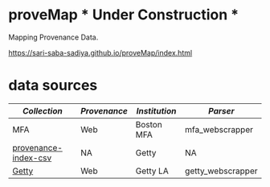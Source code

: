 # proveMap * Under Construction *
Mapping Provenance Data.

https://sari-saba-sadiya.github.io/proveMap/index.html

# data sources

| _Collection_    | _Provenance_    | _Institution_   | _Parser_        |
| --------------- | --------------- | --------------  | --------------- |
| MFA             |   Web           | Boston MFA      | mfa_webscrapper |
| [provenance-index-csv](https://github.com/thegetty/provenance-index-csv) | NA | Getty | NA |
| [Getty](http://www.getty.edu/art/collection/objects/343301/unknown-maker-votive-statuette-of-a-male-youth-greek-lakonian-550-530-bc/)           | Web             | Getty LA        | getty_webscrapper |
